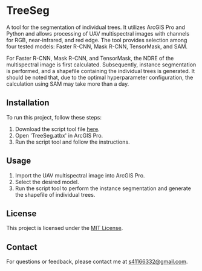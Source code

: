 # TreeSeg

A tool for the segmentation of individual trees. It utilizes ArcGIS Pro and Python and allows processing of UAV multispectral images with channels for RGB, near-infrared, and red edge. The tool provides selection among four tested models: Faster R-CNN, Mask R-CNN, TensorMask, and SAM.

For Faster R-CNN, Mask R-CNN, and TensorMask, the NDRE of the multispectral image is first calculated. Subsequently, instance segmentation is performed, and a shapefile containing the individual trees is generated. It should be noted that, due to the optimal hyperparameter configuration, the calculation using SAM may take more than a day.

## Installation

To run this project, follow these steps:

1. Download the script tool file [here](https://github.com/soenke-sp/TreeSeg/tree/9caecb7a3e1520d2785e9e6cc255cdcdadfe136e/toolbox).
2. Open 'TreeSeg.atbx' in ArcGIS Pro.
3. Run the script tool and follow the instructions.

## Usage

1. Import the UAV multispectral image into ArcGIS Pro.
2. Select the desired model.
3. Run the script tool to perform the instance segmentation and generate the shapefile of individual trees.

## License

This project is licensed under the [MIT License](LICENSE).

## Contact

For questions or feedback, please contact me at [s41166332@gmail.com](mailto:s41166332@gmail.com).
